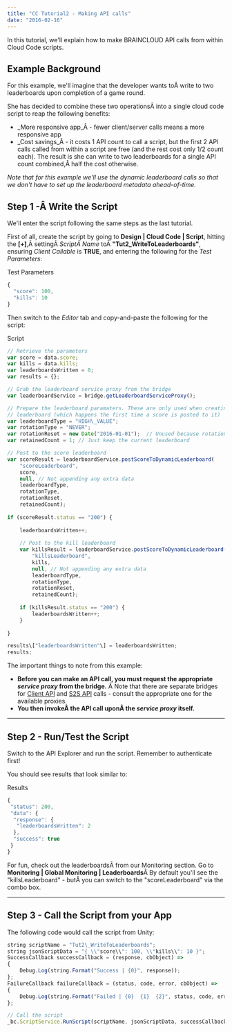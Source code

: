 ```yaml
---
title: "CC Tutorial2 - Making API calls"
date: "2016-02-16"
---
```


In this tutorial, we'll explain how to make BRAINCLOUD API calls from within Cloud Code scripts.

## Example Background

For this example, we'll imagine that the developer wants toÂ write to two leaderboards upon completion of a game round.

She has decided to combine these two operationsÂ into a single cloud code script to reap the following benefits:

- _More responsive app_Â - fewer client/server calls means a more responsive app
- _Cost savings_Â - it costs 1 API count to call a script, but the first 2 API calls called from within a script are free (and the rest cost only 1/2 count each). The result is she can write to two leaderboards for a single API count combined,Â half the cost otherwise.

_Note that for this example we'll use the dynamic leaderboard calls so that we don't have to set up the leaderboard metadata ahead-of-time._

## Step 1 -Â Write the Script

We'll enter the script following the same steps as the last tutorial.

First of all, create the script by going to **Design | Cloud Code | Script**, hitting the **\[+\]**,Â settingÂ _ScriptÂ Name_ toÂ **"Tut2\_WriteToLeaderboards"**, ensuring _Client Callable_ is **TRUE**, and entering the following for the _Test Parameters_:

Test Parameters
```js
{
  "score": 100,
  "kills": 10
}
```
Then switch to the _Editor_ tab and copy-and-paste the following for the script:

Script
```js
// Retrieve the parameters
var score = data.score;
var kills = data.kills;
var leaderboardsWritten = 0;
var results = {};

// Grab the leaderboard service proxy from the bridge
var leaderboardService = bridge.getLeaderboardServiceProxy();

// Prepare the leaderboard paramaters. These are only used when creating the 
// leaderboard (which happens the first time a score is posted to it)
var leaderboardType = "HIGH\_VALUE";
var rotationType = "NEVER";
var rotationReset = new Date("2016-01-01");  // Unused because rotationType is NEVER
var retainedCount = 1; // Just keep the current leaderboard

// Post to the score leaderboard
var scoreResult = leaderboardService.postScoreToDynamicLeaderboard(
    "scoreLeaderboard", 
    score, 
    null, // Not appending any extra data 
    leaderboardType, 
    rotationType, 
    rotationReset, 
    retainedCount);
    
if (scoreResult.status == "200") {
    
    leaderboardsWritten++;
    
    // Post to the kill leaderboard
    var killsResult = leaderboardService.postScoreToDynamicLeaderboard(
        "killsLeaderboard", 
        kills, 
        null, // Not appending any extra data 
        leaderboardType, 
        rotationType, 
        rotationReset, 
        retainedCount);
        
    if (killsResult.status == "200") {
        leaderboardsWritten++;
    }
    
}

results\["leaderboardsWritten"\] = leaderboardsWritten;
results;
```
The important things to note from this example:

- **Before you can make an API call, you must request the appropriate _service proxy_ from the bridge.** Â Note that there are separate bridges for [Client API](/api/cc/bridge) and [S2S API](/api/s2s/bridge) calls - consult the appropriate one for the available proxies.
- **You then invokeÂ the API call uponÂ the _service proxy_ itself.**

* * *

## Step 2 - Run/Test the Script

Switch to the API Explorer and run the script. Remember to authenticate first!

You should see results that look similar to:

Results
```js
{
 "status": 200,
 "data": {
  "response": {
   "leaderboardsWritten": 2
  },
  "success": true
 }
}
```
For fun, check out the leaderboardsÂ from our Monitoring section. Go to **Monitoring | Global Monitoring | Leaderboards**Â By default you'll see the "killsLeaderboard" - butÂ you can switch to the "scoreLeaderboard" via the combo box.

* * *

## Step 3 - Call the Script from your App

The following code would call the script from Unity:
```js
string scriptName = "Tut2\_WriteToLeaderboards";
string jsonScriptData = "{ \\"score\\": 100, \\"kills\\": 10 }";
SuccessCallback successCallback = (response, cbObject) =>
{
    Debug.Log(string.Format("Success | {0}", response));
};
FailureCallback failureCallback = (status, code, error, cbObject) =>
{
    Debug.Log(string.Format("Failed | {0}  {1}  {2}", status, code, error));
};

// Call the script 
_bc.ScriptService.RunScript(scriptName, jsonScriptData, successCallback, failureCallback);
```